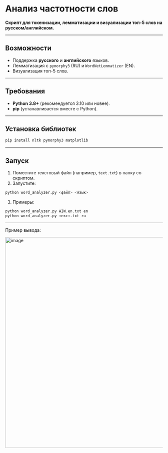 # Анализ частотности слов

**Скрипт для токенизации, лемматизации и визуализации топ-5 слов на русском/английском.**

---

##  Возможности
- Поддержка **русского** и **английского** языков.
- Лемматизация с `pymorphy3` (RU) и `WordNetLemmatizer` (EN).
- Визуализация топ-5 слов.

---
## Требования
- **Python 3.8+** (рекомендуется 3.10 или новее).
- **pip** (устанавливается вместе с Python).
---

##  Установка библиотек
  ```bash
  pip install nltk pymorphy3 matplotlib
  ```
---

##  Запуск
1. Поместите текстовый файл (например, `text.txt`) в папку со скриптом.
2. Запустите:
```bash
python word_analyzer.py <файл> <язык>
```
3. Примеры:
```bash
python word_analyzer.py AIW.en.txt en
python word_analyzer.py текст.txt ru
```
---
Пример вывода:

<img width="790" height="675" alt="image" src="https://github.com/user-attachments/assets/fef6b2d2-f772-4ea2-8a91-6b697a76a590" />

